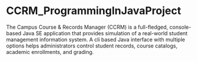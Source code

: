 # CCRM_ProgrammingInJavaProject
The Campus Course & Records Manager (CCRM) is a full-fledged, console-based Java SE application that provides simulation of a real-world student management information system. A cli based Java interface with multiple options helps administrators control student records, course catalogs, academic enrollments, and grading.
